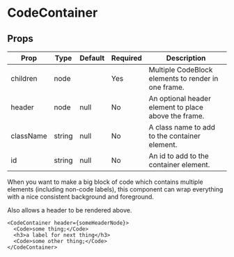 CodeContainer
=============


Props
-----

Prop                  | Type     | Default                   | Required | Description
--------------------- | -------- | ------------------------- | -------- | -----------
children|node||Yes|Multiple CodeBlock elements to render in one frame.
header|node|null|No|An optional header element to place above the frame.
className|string|null|No|A class name to add to the container element.
id|string|null|No|An id to add to the container element.

When you want to make a big block of code which contains multiple elements (including non-code labels), this component can wrap everything with a nice consistent background and foreground.

Also allows a header to be rendered above.

```
<CodeContainer header={someHeaderNode}>
  <Code>some thing;</Code>
  <h3>a label for next thing</h3>
  <Code>some other thing;</Code>
</CodeContainer>
```
